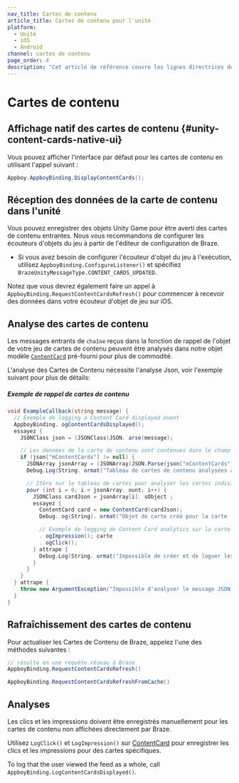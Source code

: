 ```yaml
---
nav_title: Cartes de contenu
article_title: Cartes de contenu pour l'unité
platform:
  - Unité
  - iOS
  - Android
channel: cartes de contenu
page_order: 4
description: "Cet article de référence couvre les lignes directrices de mise en œuvre de la carte de contenu pour la plate-forme Unity."
---
```


# Cartes de contenu

## Affichage natif des cartes de contenu {#unity-content-cards-native-ui}

Vous pouvez afficher l'interface par défaut pour les cartes de contenu en utilisant l'appel suivant :

```csharp
Appboy.AppboyBinding.DisplayContentCards();
```

## Réception des données de la carte de contenu dans l'unité

Vous pouvez enregistrer des objets Unity Game pour être averti des cartes de contenu entrantes. Nous vous recommandons de configurer les écouteurs d'objets du jeu à partir de l'éditeur de configuration de Braze.

- Si vous avez besoin de configurer l'écouteur d'objet du jeu à l'exécution, utilisez `AppboyBinding.ConfigureListener()` et spécifiez `BrazeUnityMessageType.CONTENT_CARDS_UPDATED`.

Notez que vous devrez également faire un appel à `AppboyBinding.RequestContentCardsRefresh()` pour commencer à recevoir des données dans votre écouteur d'objet de jeu sur iOS.

## Analyse des cartes de contenu

Les messages entrants de `chaîne` reçus dans la fonction de rappel de l'objet de votre jeu de cartes de contenu peuvent être analysés dans notre objet modèle [`ContentCard`][17] pré-fourni pour plus de commodité.

L'analyse des Cartes de Contenu nécessite l'analyse Json, voir l'exemple suivant pour plus de détails:

##### Exemple de rappel de cartes de contenu

```csharp
void ExampleCallback(string message) {
  // Exemple de logging a Content Card displayed event
  AppboyBinding. ogContentCardsDisplayed();
  essayez {
    JSONClass json = (JSONClass)JSON. arse(message);

    // Les données de la carte de contenu sont contenues dans le champ `mContentCards` de l'objet de niveau supérieur.
    if (json["mContentCards"] != null) {
      JSONArray jsonArray = (JSONArray)JSON.Parse(json["mContentCards"].ToString());
      Debug.Log(String. ormat("Tableau de cartes de contenu analysées avec {0} cartes", jsonArray. ount));

      // Itère sur le tableau de cartes pour analyser les cartes individuelles.
      pour (int i = 0; i < jsonArray. ount; i++) {
        JSONClass cardJson = jsonArray[i]. sObject ;
        essayez {
          ContentCard card = new ContentCard(cardJson);
          Debug. og(String). ormat("Objet de carte créé pour la carte : {0}", carte));

          // Exemple de logging de Content Card analytics sur la carte ContentCard objet 
          . ogImpression(); carte
          . ogClick();
        } attrape {
          Debug.Log(String. ormat("Impossible de créer et de loguer les analytiques pour la carte {0}", cardJson));
        }
      }
    }
  } attrape {
    throw new ArgumentException("Impossible d'analyser le message JSON de la carte de contenu. );
  }
}
```

## Rafraîchissement des cartes de contenu

Pour actualiser les Cartes de Contenu de Braze, appelez l'une des méthodes suivantes :

```csharp
// résulte en une requête réseau à Braze
AppboyBinding.RequestContentCardsRefresh()

AppboyBinding.RequestContentCardsRefreshFromCache()
```

## Analyses

Les clics et les impressions doivent être enregistrés manuellement pour les cartes de contenu non affichées directement par Braze.

Utilisez `LogClick()` et `LogImpression()` sur [ContentCard][17] pour enregistrer les clics et les impressions pour des cartes spécifiques.

To log that the user viewed the feed as a whole, call `AppboyBinding.LogContentCardsDisplayed()`.

[17]: https://github.com/Appboy/appboy-unity-sdk/blob/master/Assets/Plugins/Appboy/models/Cards/ContentCard.cs

[17]: https://github.com/Appboy/appboy-unity-sdk/blob/master/Assets/Plugins/Appboy/models/Cards/ContentCard.cs
